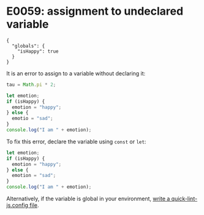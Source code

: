 # E0059: assignment to undeclared variable

```config-for-examples
{
  "globals": {
    "isHappy": true
  }
}
```

It is an error to assign to a variable without declaring it:

```javascript
tau = Math.pi * 2;

let emotion;
if (isHappy) {
  emotion = "happy";
} else {
  emotio = "sad";
}
console.log("I am " + emotion);
```

To fix this error, declare the variable using `const` or `let`:

```javascript
let emotion;
if (isHappy) {
  emotion = "happy";
} else {
  emotion = "sad";
}
console.log("I am " + emotion);
```

Alternatively, if the variable is global in your environment, [write a
quick-lint-js.config file](https://quick-lint-js.com/config/).
